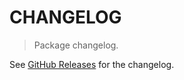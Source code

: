 # CHANGELOG

> Package changelog.

See [GitHub Releases](https://github.com/stdlib-js/constants-float16-cbrt-eps/releases) for the changelog.
